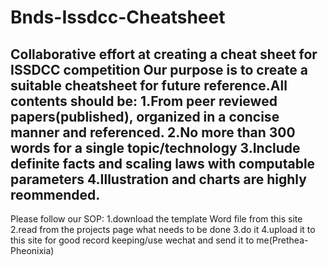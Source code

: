 # Bnds-Issdcc-Cheatsheet
Collaborative effort at creating a cheat sheet for ISSDCC competition 
Our purpose is to create a suitable cheatsheet for future reference.All contents should be:
  1.From peer reviewed papers(published), organized in a concise manner and referenced.
  2.No more than 300 words for a single topic/technology
  3.Include definite facts and scaling laws with computable parameters
  4.Illustration and charts are highly reommended.
-------------------------------------------------------------------------------------

Please follow our SOP:
  1.download the template Word file from this site
  2.read from the projects page what needs to be done
  3.do it
  4.upload it to this site for good record keeping/use wechat and send it to me(Prethea-Pheonixia)
  
  
